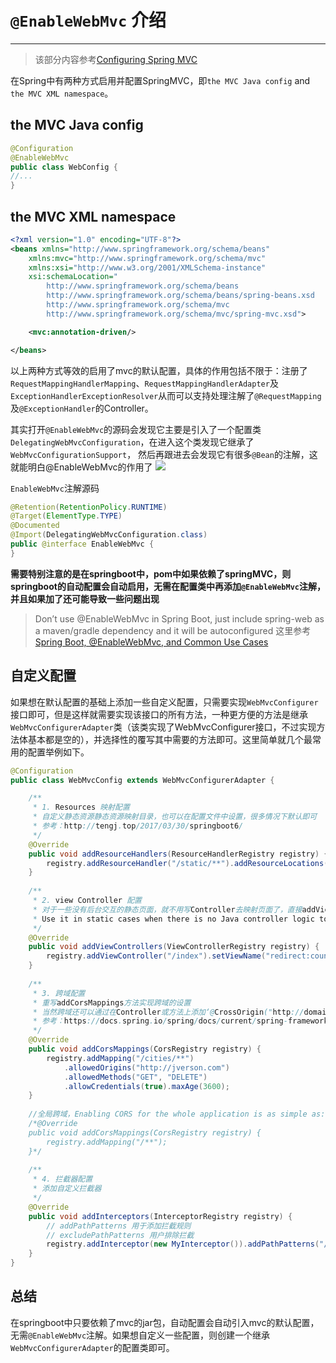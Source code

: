 # `@EnableWebMvc` 介绍
---

> 该部分内容参考[Configuring Spring MVC](https://docs.spring.io/spring/docs/3.2.x/spring-framework-reference/html/mvc.html#mvc-config)

在Spring中有两种方式启用并配置SpringMVC，即`the MVC Java config` and `the MVC XML namespace`。

## the MVC Java config

```java
@Configuration
@EnableWebMvc
public class WebConfig {
//...
}
```

## the MVC XML namespace

```xml
<?xml version="1.0" encoding="UTF-8"?>
<beans xmlns="http://www.springframework.org/schema/beans"
    xmlns:mvc="http://www.springframework.org/schema/mvc"
    xmlns:xsi="http://www.w3.org/2001/XMLSchema-instance"
    xsi:schemaLocation="
        http://www.springframework.org/schema/beans
        http://www.springframework.org/schema/beans/spring-beans.xsd
        http://www.springframework.org/schema/mvc
        http://www.springframework.org/schema/mvc/spring-mvc.xsd">

    <mvc:annotation-driven/>

</beans>
```

以上两种方式等效的启用了mvc的默认配置，具体的作用包括不限于：注册了`RequestMappingHandlerMapping`、`RequestMappingHandlerAdapter`及`ExceptionHandlerExceptionResolver`从而可以支持处理注解了`@RequestMapping`及`@ExceptionHandler`的Controller。

其实打开`@EnableWebMvc`的源码会发现它主要是引入了一个配置类`DelegatingWebMvcConfiguration`，在进入这个类发现它继承了`WebMvcConfigurationSupport`， 然后再跟进去会发现它有很多`@Bean`的注解，这就能明白@EnableWebMvc的作用了
![](https://jverson.oss-cn-beijing.aliyuncs.com/201709132142_791.png)

`EnableWebMvc`注解源码
```java
@Retention(RetentionPolicy.RUNTIME)
@Target(ElementType.TYPE)
@Documented
@Import(DelegatingWebMvcConfiguration.class)
public @interface EnableWebMvc {
}
```

**需要特别注意的是在springboot中，pom中如果依赖了springMVC，则springboot的自动配置会自动启用，无需在配置类中再添加`@EnableWebMvc`注解，并且如果加了还可能导致一些问题出现**
> Don’t use @EnableWebMvc in Spring Boot, just include spring-web as a maven/gradle dependency and it will be autoconfigured
这里参考[Spring Boot, @EnableWebMvc, and Common Use Cases](https://dzone.com/articles/spring-boot-enablewebmvc-and-common-use-cases)

## 自定义配置

如果想在默认配置的基础上添加一些自定义配置，只需要实现`WebMvcConfigurer`接口即可，但是这样就需要实现该接口的所有方法，一种更方便的方法是继承`WebMvcConfigurerAdapter`类（该类实现了WebMvcConfigurer接口，不过实现方法体基本都是空的），并选择性的覆写其中需要的方法即可。这里简单就几个最常用的配置举例如下。

```java
@Configuration
public class WebMvcConfig extends WebMvcConfigurerAdapter {

	/**
	 * 1. Resources 映射配置
	 * 自定义静态资源静态资源映射目录，也可以在配置文件中设置，很多情况下默认即可
	 * 参考：http://tengj.top/2017/03/30/springboot6/
	 */
    @Override
    public void addResourceHandlers(ResourceHandlerRegistry registry) {
        registry.addResourceHandler("/static/**").addResourceLocations("classpath:/static/");
    }
    
    /**
     * 2. view Controller 配置
     * 对于一些没有后台交互的静态页面，就不用写Controller去映射页面了，直接addViewController即可
     * Use it in static cases when there is no Java controller logic to execute before the view generates the response.
     */
    @Override
    public void addViewControllers(ViewControllerRegistry registry) {
        registry.addViewController("/index").setViewName("redirect:countries");
    }
    
    /**
     * 3. 跨域配置
     * 重写addCorsMappings方法实现跨域的设置
     * 当然跨域还可以通过在Controller或方法上添加‘@CrossOrigin("http://domain2.com")’的注解实现，不过下面这种方便统一管理
     * 参考：https://docs.spring.io/spring/docs/current/spring-framework-reference/html/cors.html
     */
    @Override
	public void addCorsMappings(CorsRegistry registry) {
		registry.addMapping("/cities/**")
			.allowedOrigins("http://jverson.com")
			.allowedMethods("GET", "DELETE")
			.allowCredentials(true).maxAge(3600);
	}
    
    //全局跨域，Enabling CORS for the whole application is as simple as:
    /*@Override
	public void addCorsMappings(CorsRegistry registry) {
		registry.addMapping("/**");
	}*/
    
    /**
     * 4. 拦截器配置
     * 添加自定义拦截器
     */
    @Override
    public void addInterceptors(InterceptorRegistry registry) {
        // addPathPatterns 用于添加拦截规则
        // excludePathPatterns 用户排除拦截
        registry.addInterceptor(new MyInterceptor()).addPathPatterns("/**").excludePathPatterns("/cities","/login");
    }
}
```

## 总结

在springboot中只要依赖了mvc的jar包，自动配置会自动引入mvc的默认配置，无需`@EnableWebMvc`注解。如果想自定义一些配置，则创建一个继承`WebMvcConfigurerAdapter`的配置类即可。